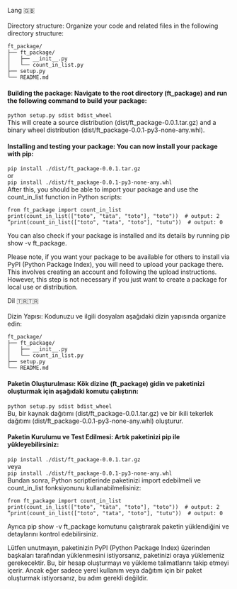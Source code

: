 Lang 🇬🇧 <br><br>
Directory structure: Organize your code and related files in the following directory structure:

```
ft_package/
├── ft_package/
│   ├── __init__.py
│   └── count_in_list.py
├── setup.py
└── README.md

```

#### Building the package: Navigate to the root directory (ft_package) and run the following command to build your package:
```python setup.py sdist bdist_wheel```<br>
This will create a source distribution (dist/ft_package-0.0.1.tar.gz) and a binary wheel distribution (dist/ft_package-0.0.1-py3-none-any.whl).
#### Installing and testing your package: You can now install your package with pip:
```pip install ./dist/ft_package-0.0.1.tar.gz``` <br>
or <br>
```pip install ./dist/ft_package-0.0.1-py3-none-any.whl``` <br>
After this, you should be able to import your package and use the count_in_list function in Python scripts:
```
from ft_package import count_in_list
print(count_in_list(["toto", "tata", "toto"], "toto"))  # output: 2
”print(count_in_list(["toto", "tata", "toto"], "tutu"))  # output: 0
```
You can also check if your package is installed and its details by running pip show -v ft_package.

Please note, if you want your package to be available for others to install via PyPI (Python Package Index), you will need to upload your package there. This involves creating an account and following the upload instructions. However, this step is not necessary if you just want to create a package for local use or distribution.

Dil 🇹🇷🇹🇷 <br><br>
Dizin Yapısı: Kodunuzu ve ilgili dosyaları aşağıdaki dizin yapısında organize edin:
```
ft_package/
├── ft_package/
│   ├── __init__.py
│   └── count_in_list.py
├── setup.py
└── README.md

```

#### Paketin Oluşturulması: Kök dizine (ft_package) gidin ve paketinizi oluşturmak için aşağıdaki komutu çalıştırın:
```python setup.py sdist bdist_wheel```<br>
Bu, bir kaynak dağıtımı (dist/ft_package-0.0.1.tar.gz) ve bir ikili tekerlek dağıtımı (dist/ft_package-0.0.1-py3-none-any.whl) oluşturur. <br>
#### Paketin Kurulumu ve Test Edilmesi: Artık paketinizi pip ile yükleyebilirsiniz:
```pip install ./dist/ft_package-0.0.1.tar.gz``` <br>
veya <br>
```pip install ./dist/ft_package-0.0.1-py3-none-any.whl``` <br>
Bundan sonra, Python scriptlerinde paketinizi import edebilmeli ve count_in_list fonksiyonunu kullanabilmelisiniz:
```
from ft_package import count_in_list
print(count_in_list(["toto", "tata", "toto"], "toto"))  # output: 2
”print(count_in_list(["toto", "tata", "toto"], "tutu"))  # output: 0
```
Ayrıca pip show -v ft_package komutunu çalıştırarak paketin yüklendiğini ve detaylarını kontrol edebilirsiniz.

Lütfen unutmayın, paketinizin PyPI (Python Package Index) üzerinden başkaları tarafından yüklenmesini istiyorsanız, paketinizi oraya yüklemeniz gerekecektir. Bu, bir hesap oluşturmayı ve yükleme talimatlarını takip etmeyi içerir. Ancak eğer sadece yerel kullanım veya dağıtım için bir paket oluşturmak istiyorsanız, bu adım gerekli değildir.
